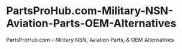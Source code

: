 # PartsProHub.com-Military-NSN-Aviation-Parts-OEM-Alternatives
PartsProHub.com – Military NSN, Aviation Parts, &amp; OEM Alternatives
